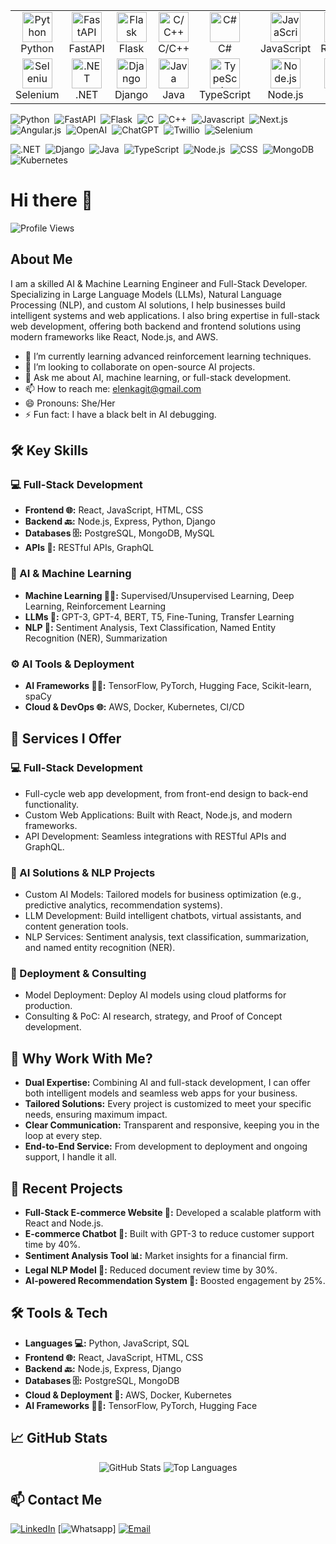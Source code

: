 
<table align="center">  
    <tr>  
        <td align="center" width="96">  
            <img src="https://techstack-generator.vercel.app/python-icon.svg" width="48" height="48" alt="Python"/>  
            <br>Python  
        </td>  
        <td align="center" width="96">  
            <img src="https://skillicons.dev/icons?i=fastapi" width="48" height="48" alt="FastAPI"/>  
            <br>FastAPI  
        </td>  
        <td align="center" width="96">  
            <img src="https://skillicons.dev/icons?i=flask" width="48" height="48" alt="Flask"/>  
            <br>Flask  
        </td>  
        <td align="center" width="96">  
            <img src="https://techstack-generator.vercel.app/cpp-icon.svg" width="48" height="48" alt="C/C++"/>  
            <br>C/C++
        </td>
	<td align="center" width="96">
            <img src="https://techstack-generator.vercel.app/csharp-icon.svg" width="48" height="48" alt="C#"/>
            <br>C#
	</td>
        <td align="center" width="96">  
            <img src="https://techstack-generator.vercel.app/js-icon.svg" width="48" height="48" alt="JavaScript"/>  
            <br>JavaScript  
        </td>  
        <td align="center" width="96">  
            <img src="https://techstack-generator.vercel.app/react-icon.svg" width="48" height="48" alt="React.js"/>  
            <br>React.js  
        </td>  
        <td align="center" width="96">  
            <img src="https://skillicons.dev/icons?i=angular" width="48" height="48" alt="Angular.js"/>  
            <br>Angular.js  
        </td>
	<td align="center" width="96">
            <img src="https://skillicons.dev/icons?i=ai" width="48" height="48" alt="AI"/>
            <br>AI
        </td>
        <td align="center" width="96">  
            <img src="https://techstack-generator.vercel.app/github-icon.svg" width="48" height="48" alt="Twilio"/>  
            <br>Git  
        </td>  
    </tr>  
    <tr>  
        <td align="center" width="96">
            <img src="https://skillicons.dev/icons?i=selenium" width="48" height="48" alt="Selenium"/>
            <br>Selenium
        </td>
        <td align="center" width="96">  
            <img src="https://skillicons.dev/icons?i=dotnet" width="48" height="48" alt=".NET"/>  
            <br>.NET  
        </td>  
        <td align="center" width="96">  
            <img src="https://techstack-generator.vercel.app/django-icon.svg" width="48" height="48" alt="Django"/>  
            <br>Django  
        </td>  
        <td align="center" width="96">  
            <img src="https://techstack-generator.vercel.app/java-icon.svg" width="48" height="48" alt="Java"/>  
            <br>Java  
        </td>  
        <td align="center" width="96">  
            <img src="https://techstack-generator.vercel.app/ts-icon.svg" width="48" height="48" alt="TypeScript"/>  
            <br>TypeScript  
        </td>  
        <td align="center" width="96">  
            <img src="https://skillicons.dev/icons?i=nodejs" width="48" height="48" alt="Node.js"/>  
            <br>Node.js  
        </td>  
        <td align="center" width="96">  
            <img src="https://skillicons.dev/icons?i=css" width="48" height="48" alt="CSS"/>  
            <br>CSS  
        </td>  
        <td align="center" width="96">  
            <img src="https://skillicons.dev/icons?i=mongodb" width="48" height="48" alt="MongoDB"/>  
            <br>MongoDB  
        </td>  
        <td align="center" width="96">  
            <img src="https://techstack-generator.vercel.app/kubernetes-icon.svg" width="48" height="48" alt="Kubernetes"/>  
            <br>Kubernetes  
        </td>  
        <td align="center" width="96">  
            <img src="https://techstack-generator.vercel.app/docker-icon.svg" width="48" height="48" alt="ChatGPT"/>  
            <br>Docker  
        </td>  
    </tr>  
</table>

![Python](https://img.shields.io/badge/python-3670A0?style=flat&logo=python&logoColor=ffdd54)&nbsp;
![FastAPI](https://img.shields.io/badge/FastAPI-005571?logo=fastapi&style=flat)&nbsp;
![Flask](https://img.shields.io/badge/Flask-000000?logo=Flask&logoColor=white&style=flat)&nbsp;
![C](https://img.shields.io/badge/C-A8B9CC?logo=C&logoColor=white&style=flat)&nbsp;
![C++](https://img.shields.io/badge/-C++-blue?logo=cplusplus&style=flat)&nbsp;
![Javascript](https://shields.io/badge/JavaScript-F7DF1E?logo=JavaScript&logoColor=000&style=flat-square&style=flat)&nbsp;
![Next.js](https://img.shields.io/badge/next.js-000000?style=for-the-badge&logo=nextdotjs&logoColor=white&style=flat)&nbsp;
![Angular.js](https://img.shields.io/badge/angular.js-DD0031?style=for-the-badge&logo=angular&logoColor=white&style=flat)&nbsp;
![OpenAI](https://img.shields.io/badge/OpenAI-%23412991?logo=openai&logoColor=white&style=flat)&nbsp;
![ChatGPT](https://img.shields.io/badge/chatGPT-74aa9c?logo=openai&logoColor=white&style=flat)&nbsp;
![Twillio](https://img.shields.io/badge/-Twilio-333333?style=flat&logo=Twilio)&nbsp;
![Selenium](https://img.shields.io/badge/Selenium-43B02A?logo=Selenium&logoColor=white&style=flat)&nbsp;

![.NET](https://img.shields.io/badge/.NET-5C2D91?style=badge&logo=.net&logoColor=white&style=flat)&nbsp;
![Django](https://img.shields.io/badge/Django-092E20?style=for-the-badge&logo=django&logoColor=green&style=flat)&nbsp;
![Java](https://img.shields.io/badge/Java-ED8B00?style=for-the-badge&logo=openjdk&logoColor=white&style=flat)&nbsp;
![TypeScript](https://shields.io/badge/TypeScript-3178C6?logo=TypeScript&logoColor=FFF&style=flat-square&style=flat)&nbsp;
![Node.js](https://img.shields.io/badge/node.js-339933?style=for-the-badge&logo=Node.js&logoColor=white&style=flat)&nbsp;
![CSS](https://img.shields.io/badge/CSS-239120?&style=for-the-badge&logo=css3&logoColor=white&style=flat)&nbsp;
![MongoDB](https://img.shields.io/badge/-MongoDB-4DB33D?style=flat&logo=mongodb&logoColor=FFFFFF&style=flat)&nbsp;
![Kubernetes](https://img.shields.io/badge/-Kubernetes-808080?style=flat&logo=kubernetes&logoColor=326CE5&style=flat)&nbsp;


# Hi there 👋

![Profile Views](https://komarev.com/ghpvc/?username=ElenkaNur&color=blue)

## About Me

I am a skilled AI & Machine Learning Engineer and Full-Stack Developer. Specializing in Large Language Models (LLMs), Natural Language Processing (NLP), and custom AI solutions, I help businesses build intelligent systems and web applications. I also bring expertise in full-stack web development, offering both backend and frontend solutions using modern frameworks like React, Node.js, and AWS.

- 🌱 I’m currently learning advanced reinforcement learning techniques.
- 👯 I’m looking to collaborate on open-source AI projects.
- 💬 Ask me about AI, machine learning, or full-stack development.
- 📫 How to reach me: [elenkagit@gmail.com](mailto:elenkagit@gmail.com)
- 😄 Pronouns: She/Her
- ⚡ Fun fact: I have a black belt in AI debugging.

## 🛠️ Key Skills

### 💻 Full-Stack Development
- **Frontend 🌐:** React, JavaScript, HTML, CSS
- **Backend 🔙:** Node.js, Express, Python, Django
- **Databases 🗄️:** PostgreSQL, MongoDB, MySQL
- **APIs 📡:** RESTful APIs, GraphQL

### 🧠 AI & Machine Learning
- **Machine Learning 🧑‍💻:** Supervised/Unsupervised Learning, Deep Learning, Reinforcement Learning
- **LLMs 🤖:** GPT-3, GPT-4, BERT, T5, Fine-Tuning, Transfer Learning
- **NLP 📝:** Sentiment Analysis, Text Classification, Named Entity Recognition (NER), Summarization

### ⚙️ AI Tools & Deployment
- **AI Frameworks 🧑‍💻:** TensorFlow, PyTorch, Hugging Face, Scikit-learn, spaCy
- **Cloud & DevOps 🌐:** AWS, Docker, Kubernetes, CI/CD

## 💼 Services I Offer

### 💻 Full-Stack Development
- Full-cycle web app development, from front-end design to back-end functionality.
- Custom Web Applications: Built with React, Node.js, and modern frameworks.
- API Development: Seamless integrations with RESTful APIs and GraphQL.

### 🧠 AI Solutions & NLP Projects
- Custom AI Models: Tailored models for business optimization (e.g., predictive analytics, recommendation systems).
- LLM Development: Build intelligent chatbots, virtual assistants, and content generation tools.
- NLP Services: Sentiment analysis, text classification, summarization, and named entity recognition (NER).

### 🔄 Deployment & Consulting
- Model Deployment: Deploy AI models using cloud platforms for production.
- Consulting & PoC: AI research, strategy, and Proof of Concept development.

## 🌟 Why Work With Me?
- **Dual Expertise:** Combining AI and full-stack development, I can offer both intelligent models and seamless web apps for your business.
- **Tailored Solutions:** Every project is customized to meet your specific needs, ensuring maximum impact.
- **Clear Communication:** Transparent and responsive, keeping you in the loop at every step.
- **End-to-End Service:** From development to deployment and ongoing support, I handle it all.

## 🚀 Recent Projects
- **Full-Stack E-commerce Website 🛒:** Developed a scalable platform with React and Node.js.
- **E-commerce Chatbot 💬:** Built with GPT-3 to reduce customer support time by 40%.
- **Sentiment Analysis Tool 📊:** Market insights for a financial firm.
- **Legal NLP Model 📑:** Reduced document review time by 30%.
- **AI-powered Recommendation System 🎥:** Boosted engagement by 25%.

## 🛠️ Tools & Tech
- **Languages 💻:** Python, JavaScript, SQL
- **Frontend 🌐:** React, JavaScript, HTML, CSS
- **Backend 🔙:** Node.js, Express, Django
- **Databases 🗄️:** PostgreSQL, MongoDB
- **Cloud & Deployment 🚀:** AWS, Docker, Kubernetes
- **AI Frameworks 🧑‍💻:** TensorFlow, PyTorch, Hugging Face

## 📈 GitHub Stats
<p align="center">
  <img src="https://github-readme-stats.vercel.app/api?username=ElenkaNur&show_icons=true&theme=dark&hide_border=true&date_format=j%20M%5B%20Y%5D" alt="GitHub Stats"/>
  <img src="https://github-readme-stats.vercel.app/api/top-langs/?username=ElenkaNur&layout=compact&theme=dark&hide_border=true" alt="Top Languages"/>
</p>

## 📫 Contact Me

[![LinkedIn](https://img.shields.io/badge/-LinkedIn-333333?style=flat&logo=linkedin)](https://linkedin.com/in/yourprofile)
[![Whatsapp](https://img.shields.io/badge/-Whatsapp-333333?style=flat&logo=whatsapp)]
[![Email](https://img.shields.io/badge/-Email-333333?style=flat&logo=gmail)](mailto:elenkagit@gmail.com)
